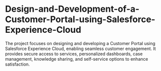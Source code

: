 # Design-and-Development-of-a-Customer-Portal-using-Salesforce-Experience-Cloud
The project focuses on designing and developing a Customer Portal using Salesforce Experience Cloud, enabling seamless customer engagement. It provides secure access to services, personalized dashboards, case management, knowledge sharing, and self-service options to enhance satisfaction.
